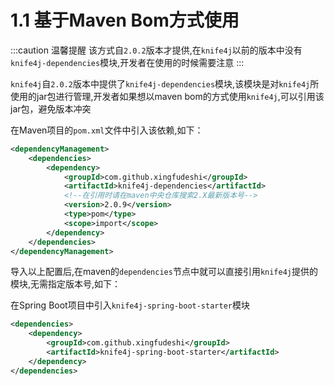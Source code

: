 # 1.1 基于Maven Bom方式使用

:::caution 温馨提醒
该方式自`2.0.2`版本才提供,在`knife4j`以前的版本中没有`knife4j-dependencies`模块,开发者在使用的时候需要注意
:::

`knife4j`自`2.0.2`版本中提供了`knife4j-dependencies`模块,该模块是对`knife4j`所使用的jar包进行管理,开发者如果想以maven bom的方式使用`knife4j`,可以引用该jar包，避免版本冲突

在Maven项目的`pom.xml`文件中引入该依赖,如下：

```xml
<dependencyManagement>
    <dependencies>
        <dependency>
            <groupId>com.github.xingfudeshi</groupId>
            <artifactId>knife4j-dependencies</artifactId>
            <!--在引用时请在maven中央仓库搜索2.X最新版本号-->
            <version>2.0.9</version>
            <type>pom</type>
            <scope>import</scope>
        </dependency>
    </dependencies>
</dependencyManagement>
```


导入以上配置后,在maven的`dependencies`节点中就可以直接引用`knife4j`提供的模块,无需指定版本号,如下：


在Spring Boot项目中引入`knife4j-spring-boot-starter`模块

```xml
<dependencies>
    <dependency>
        <groupId>com.github.xingfudeshi</groupId>
        <artifactId>knife4j-spring-boot-starter</artifactId>
    </dependency>
</dependencies>
```

 
 
